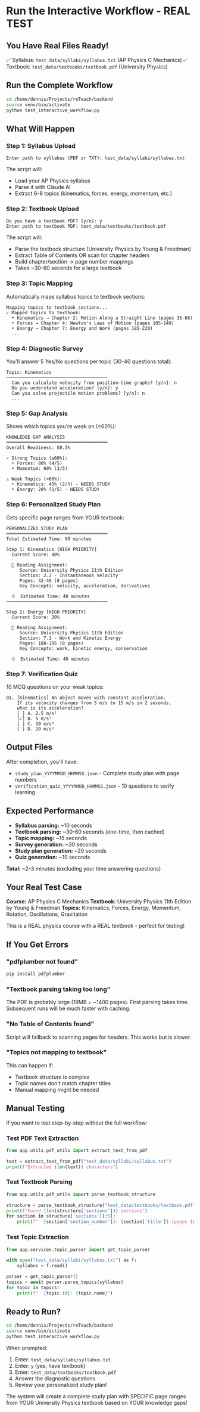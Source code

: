 # Run the Interactive Workflow - REAL TEST

## You Have Real Files Ready!

✅ Syllabus: `test_data/syllabi/syllabus.txt` (AP Physics C Mechanics)
✅ Textbook: `test_data/textbooks/textbook.pdf` (University Physics)

## Run the Complete Workflow

```bash
cd /home/dennis/Projects/reTeach/backend
source venv/bin/activate
python test_interactive_workflow.py
```

## What Will Happen

### Step 1: Syllabus Upload
```
Enter path to syllabus (PDF or TXT): test_data/syllabi/syllabus.txt
```

The script will:
- Load your AP Physics syllabus
- Parse it with Claude AI
- Extract 6-8 topics (kinematics, forces, energy, momentum, etc.)

### Step 2: Textbook Upload
```
Do you have a textbook PDF? [y/n]: y
Enter path to textbook PDF: test_data/textbooks/textbook.pdf
```

The script will:
- Parse the textbook structure (University Physics by Young & Freedman)
- Extract Table of Contents OR scan for chapter headers
- Build chapter/section → page number mappings
- Takes ~30-60 seconds for a large textbook

### Step 3: Topic Mapping
Automatically maps syllabus topics to textbook sections:
```
Mapping topics to textbook sections...
✓ Mapped topics to textbook:
  • Kinematics → Chapter 2: Motion Along a Straight Line (pages 35-68)
  • Forces → Chapter 4: Newton's Laws of Motion (pages 105-140)
  • Energy → Chapter 7: Energy and Work (pages 185-220)
  ...
```

### Step 4: Diagnostic Survey
You'll answer 5 Yes/No questions per topic (30-40 questions total):
```
Topic: Kinematics
──────────────────────────────────────
  Can you calculate velocity from position-time graphs? [y/n]: n
  Do you understand acceleration? [y/n]: y
  Can you solve projectile motion problems? [y/n]: n
  ...
```

### Step 5: Gap Analysis
Shows which topics you're weak on (<60%):
```
KNOWLEDGE GAP ANALYSIS
══════════════════════════════════════
Overall Readiness: 58.3%

✓ Strong Topics (≥60%):
  • Forces: 80% (4/5)
  • Momentum: 60% (3/5)

⚠ Weak Topics (<60%):
  • Kinematics: 40% (2/5) - NEEDS STUDY
  • Energy: 20% (1/5) - NEEDS STUDY
```

### Step 6: Personalized Study Plan
Gets specific page ranges from YOUR textbook:
```
PERSONALIZED STUDY PLAN
══════════════════════════════════════
Total Estimated Time: 90 minutes

Step 1: Kinematics [HIGH PRIORITY]
  Current Score: 40%

  📖 Reading Assignment:
     Source: University Physics 11th Edition
     Section: 2.2 - Instantaneous Velocity
     Pages: 42-49 (8 pages)
     Key Concepts: velocity, acceleration, derivatives

  ⏱  Estimated Time: 40 minutes
──────────────────────────────────────

Step 2: Energy [HIGH PRIORITY]
  Current Score: 20%

  📖 Reading Assignment:
     Source: University Physics 11th Edition
     Section: 7.1 - Work and Kinetic Energy
     Pages: 188-195 (8 pages)
     Key Concepts: work, kinetic energy, conservation

  ⏱  Estimated Time: 40 minutes
```

### Step 7: Verification Quiz
10 MCQ questions on your weak topics:
```
Q1. [Kinematics] An object moves with constant acceleration.
    If its velocity changes from 5 m/s to 15 m/s in 2 seconds,
    what is its acceleration?
    [ ] A. 2.5 m/s²
    [✓] B. 5 m/s²
    [ ] C. 10 m/s²
    [ ] D. 20 m/s²
```

## Output Files

After completion, you'll have:
- `study_plan_YYYYMMDD_HHMMSS.json` - Complete study plan with page numbers
- `verification_quiz_YYYYMMDD_HHMMSS.json` - 10 questions to verify learning

## Expected Performance

- **Syllabus parsing:** ~10 seconds
- **Textbook parsing:** ~30-60 seconds (one-time, then cached)
- **Topic mapping:** ~15 seconds
- **Survey generation:** ~30 seconds
- **Study plan generation:** ~20 seconds
- **Quiz generation:** ~10 seconds

**Total:** ~2-3 minutes (excluding your time answering questions)

## Your Real Test Case

**Course:** AP Physics C Mechanics
**Textbook:** University Physics 11th Edition by Young & Freedman
**Topics:** Kinematics, Forces, Energy, Momentum, Rotation, Oscillations, Gravitation

This is a REAL physics course with a REAL textbook - perfect for testing!

## If You Get Errors

### "pdfplumber not found"
```bash
pip install pdfplumber
```

### "Textbook parsing taking too long"
The PDF is probably large (19MB = ~1400 pages). First parsing takes time.
Subsequent runs will be much faster with caching.

### "No Table of Contents found"
Script will fallback to scanning pages for headers. This works but is slower.

### "Topics not mapping to textbook"
This can happen if:
- Textbook structure is complex
- Topic names don't match chapter titles
- Manual mapping might be needed

## Manual Testing

If you want to test step-by-step without the full workflow:

### Test PDF Text Extraction
```python
from app.utils.pdf_utils import extract_text_from_pdf

text = extract_text_from_pdf("test_data/syllabi/syllabus.txt")
print(f"Extracted {len(text)} characters")
```

### Test Textbook Parsing
```python
from app.utils.pdf_utils import parse_textbook_structure

structure = parse_textbook_structure("test_data/textbooks/textbook.pdf")
print(f"Found {len(structure['sections'])} sections")
for section in structure['sections'][:5]:
    print(f"  {section['section_number']}: {section['title']} (pages {section['page_start']}-{section['page_end']})")
```

### Test Topic Extraction
```python
from app.services.topic_parser import get_topic_parser

with open("test_data/syllabi/syllabus.txt") as f:
    syllabus = f.read()

parser = get_topic_parser()
topics = await parser.parse_topics(syllabus)
for topic in topics:
    print(f"  {topic.id}: {topic.name}")
```

## Ready to Run?

```bash
cd /home/dennis/Projects/reTeach/backend
source venv/bin/activate
python test_interactive_workflow.py
```

When prompted:
1. Enter: `test_data/syllabi/syllabus.txt`
2. Enter: `y` (yes, have textbook)
3. Enter: `test_data/textbooks/textbook.pdf`
4. Answer the diagnostic questions
5. Review your personalized study plan!

The system will create a complete study plan with SPECIFIC page ranges from YOUR University Physics textbook based on YOUR knowledge gaps!
